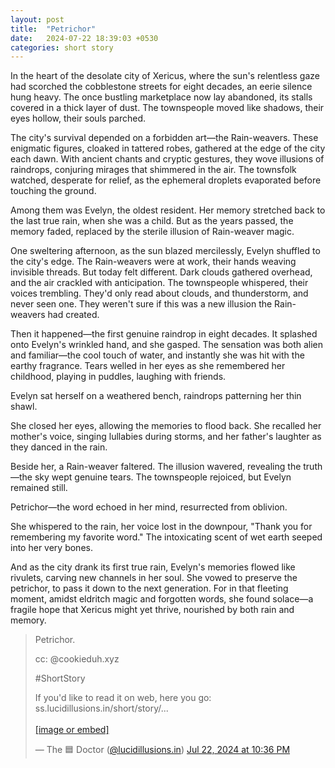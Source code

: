 ```yaml
---
layout: post
title:  "Petrichor"
date:   2024-07-22 18:39:03 +0530
categories: short story
---
```


In the heart of the desolate city of Xericus, where the sun's relentless gaze had scorched the cobblestone streets for eight decades, an eerie silence hung heavy. The once bustling marketplace now lay abandoned, its stalls covered in a thick layer of dust. The townspeople moved like shadows, their eyes hollow, their souls parched.

The city's survival depended on a forbidden art—the Rain-weavers. These enigmatic figures, cloaked in tattered robes, gathered at the edge of the city each dawn. With ancient chants and cryptic gestures, they wove illusions of raindrops, conjuring mirages that shimmered in the air. The townsfolk watched, desperate for relief, as the ephemeral droplets evaporated before touching the ground.

Among them was Evelyn, the oldest resident. Her memory stretched back to the last true rain, when she was a child.  But as the years passed, the memory faded, replaced by the sterile illusion of Rain-weaver magic.

One sweltering afternoon, as the sun blazed mercilessly, Evelyn shuffled to the city's edge. The Rain-weavers were at work, their hands weaving invisible threads. But today felt different. Dark clouds gathered overhead, and the air crackled with anticipation. The townspeople whispered, their voices trembling. They'd only read about clouds, and thunderstorm, and never seen one. They weren't sure if this was a new illusion the Rain-weavers had created.

Then it happened—the first genuine raindrop in eight decades. It splashed onto Evelyn's wrinkled hand, and she gasped. The sensation was both alien and familiar—the cool touch of water, and instantly she was hit with the earthy fragrance. Tears welled in her eyes as she remembered her childhood, playing in puddles, laughing with friends.

Evelyn sat herself on a weathered bench, raindrops patterning her thin shawl.

She closed her eyes, allowing the memories to flood back. She recalled her mother's voice, singing lullabies during storms, and her father's laughter as they danced in the rain. 

Beside her, a Rain-weaver faltered. The illusion wavered, revealing the truth —the sky wept genuine tears. The townspeople rejoiced, but Evelyn remained still.

Petrichor—the word echoed in her mind, resurrected from oblivion.

She whispered to the rain, her voice lost in the downpour, "Thank you for remembering my favorite word." The intoxicating scent of wet earth seeped into her very bones.

And as the city drank its first true rain, Evelyn's memories flowed like rivulets, carving new channels in her soul. She vowed to preserve the petrichor, to pass it down to the next generation. For in that fleeting moment, amidst eldritch magic and forgotten words, she found solace—a fragile hope that Xericus might yet thrive, nourished by both rain and memory. 

<blockquote class="bluesky-embed" data-bluesky-uri="at://did:plc:36h6ttx2g23zqr4accilbvo7/app.bsky.feed.post/3kxv6d2gotn2d" data-bluesky-cid="bafyreif3zmyn6lcz3rs53jtwbdwdd3y2qgaa6g56wbcaw727tob2h3yyti"><p lang="en">Petrichor. 

cc: @cookieduh.xyz 

#ShortStory  

If you&#x27;d like to read it on web, here you go: ss.lucidillusions.in/short/story/...<br><br><a href="https://bsky.app/profile/did:plc:36h6ttx2g23zqr4accilbvo7/post/3kxv6d2gotn2d?ref_src=embed">[image or embed]</a></p>&mdash; The 🟦 Doctor (<a href="https://bsky.app/profile/did:plc:36h6ttx2g23zqr4accilbvo7?ref_src=embed">@lucidillusions.in</a>) <a href="https://bsky.app/profile/did:plc:36h6ttx2g23zqr4accilbvo7/post/3kxv6d2gotn2d?ref_src=embed">Jul 22, 2024 at 10:36 PM</a></blockquote><script async src="https://embed.bsky.app/static/embed.js" charset="utf-8"></script>
